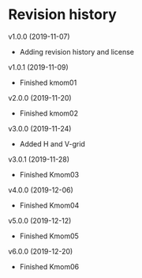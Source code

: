 Revision history
================



v1.0.0 (2019-11-07)


* Adding revision history and license


v1.0.1 (2019-11-09)


* Finished kmom01


v2.0.0 (2019-11-20)


* Finished kmom02


v3.0.0 (2019-11-24)


* Added H and V-grid


v3.0.1 (2019-11-28)


* Finished Kmom03


v4.0.0 (2019-12-06)


* Finished Kmom04


v5.0.0 (2019-12-12)

* Finished Kmom05

v6.0.0 (2019-12-20)

* Finished Kmom06
